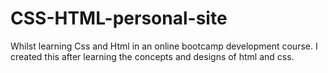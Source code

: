 # CSS-HTML-personal-site
Whilst learning Css and Html in an online bootcamp development course. I created this after learning the concepts and designs of html and css.
